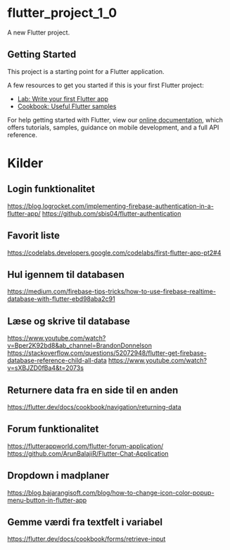 # flutter_project_1_0

A new Flutter project.

## Getting Started

This project is a starting point for a Flutter application.

A few resources to get you started if this is your first Flutter project:

- [Lab: Write your first Flutter app](https://flutter.dev/docs/get-started/codelab)
- [Cookbook: Useful Flutter samples](https://flutter.dev/docs/cookbook)

For help getting started with Flutter, view our
[online documentation](https://flutter.dev/docs), which offers tutorials,
samples, guidance on mobile development, and a full API reference.

# Kilder

## Login funktionalitet
https://blog.logrocket.com/implementing-firebase-authentication-in-a-flutter-app/
https://github.com/sbis04/flutter-authentication

## Favorit liste
https://codelabs.developers.google.com/codelabs/first-flutter-app-pt2#4

## Hul igennem til databasen
https://medium.com/firebase-tips-tricks/how-to-use-firebase-realtime-database-with-flutter-ebd98aba2c91

## Læse og skrive til database
https://www.youtube.com/watch?v=Bper2K92bd8&ab_channel=BrandonDonnelson
https://stackoverflow.com/questions/52072948/flutter-get-firebase-database-reference-child-all-data
https://www.youtube.com/watch?v=sXBJZD0fBa4&t=2073s

## Returnere data fra en side til en anden
https://flutter.dev/docs/cookbook/navigation/returning-data

## Forum funktionalitet
https://flutterappworld.com/flutter-forum-application/
https://github.com/ArunBalajiR/Flutter-Chat-Application

## Dropdown i madplaner
https://blog.bajarangisoft.com/blog/how-to-change-icon-color-popup-menu-button-in-flutter-app

## Gemme værdi fra textfelt i variabel
https://flutter.dev/docs/cookbook/forms/retrieve-input

